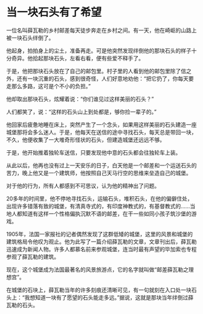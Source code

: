 # 当一块石头有了希望
一位名叫薛瓦勒的乡村邮差每天徒步奔走在乡村之间。有一天，他在崎岖的山路上被一块石头绊倒了。

他起身，拍拍身上的尘土，准备再走。可是他突然发现绊倒他的那块石头的样子十分奇异。他拾起那块石头，左看右看，便有些爱不释手了。

于是，他把那块石头放在了自己的邮包里。村子里的人看到他的邮包里除了信之外，还有一块沉重的石头，感到很奇怪，人们好意地劝他：“把它扔了，你每天要走那么多路，这可是个不小的负担。”

他却取出那块石头，炫耀着说：“你们谁见过这样美丽的石头？”

人们都笑了，说：“这样的石头山上到处都是，够你捡一辈子的。”

他回家后疲惫地睡在床上，突然产生了一个念头，如果用这样美丽的石头建造一座城堡那将会多么迷人。于是，他每天在送信的途中寻找石头，每天总是带回一块，不久，他便收集了一大堆奇形怪状的石头，但建造城堡还远远不够。

于是，他开始推着独轮车送信，只要发现他中意的石头都会往独轮车上装。

从此以后，他再也没有过上一天安乐的日子，白天他是一个邮差和一个运送石头的苦力，晚上他又是一个建筑师，他按照自己天马行空的思维来垒造自己的城堡。

对于他的行为，所有人都感到不可思议，认为他的精神出了问题。

20多年的时间里，他不停地寻找石头，运输石头，堆积石头，在他的偏僻住处，出现许多错落有致的城堡，有清真寺式的，有印度神教式的，有基督教式的……当地人都知道有这样一个性格偏执沉默不语的邮差，在干一些如同小孩子筑沙堡的游戏。

1905年，法国一家报社的记者偶然发现了这群低矮的城堡，这里的风景和城堡的建筑格局令他叹为观止。他为此写了一篇介绍薛瓦勒的文章，文章刊出后，薛瓦勒迅速成为新闻人物。许多人都慕名前来参观城堡，连当时最有声望的毕加索也专程参观了薛瓦勒的建筑。

现在，这个城堡成为法国最著名的风景旅游点，它的名字就叫做“邮差薛瓦勒之理想宫”。

在城堡的石块上，薛瓦勒当年的许多刻痕还清晰可见，有一句就刻在入口处一块石头上：“我想知道一块有了愿望的石头能走多远。”据说，这就是那块当年绊倒过薛瓦勒的石头。
  